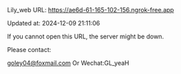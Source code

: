 Lily_web URL: https://ae6d-61-165-102-156.ngrok-free.app

Updated at: 2024-12-09 21:11:06

If you cannot open this URL, the server might be down.

Please contact: 

goley04@foxmail.com Or Wechat:GL_yeaH